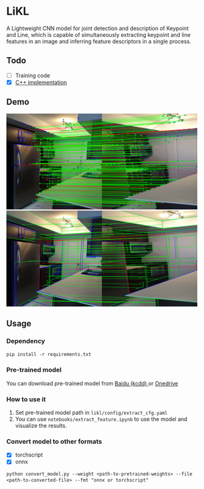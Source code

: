 # LiKL
A Lightweight CNN model for joint detection and description of Keypoint and Line, which is capable of simultaneously extracting keypoint and line features in an image and inferring feature descriptors in a single process.

## Todo
- [ ] Training code
- [x] [C++ implementation](https://github.com/hjshxb/LiKL-cpp)

## Demo
<img src="asset/points_match.png" width=500>
<img src="asset/line_match.png" width=500>


## Usage
### Dependency
```shell
pip install -r requirements.txt
```

### Pre-trained model
You can download pre-trained model from [Baidu (kcdd) ](https://pan.baidu.com/s/13gWgh-rO9x1Jy-AvwN3Alg) or [Onedrive](https://1drv.ms/u/s!Ah0c5cK_vtly10EJ104KVA0t_nBh)

### How to use it
1. Set pre-trained model path in `likl/config/extract_cfg.yaml`
2. You can use `notebooks/extract_feature.ipynb` to use the model and visualize the results.

### Convert model to other formats
- [x] torchscript
- [x] onnx
```shell
python convert_model.py --weight <path-to-pretrained-weights> --file <path-to-converted-file> --fmt "onnx or torchscript"
```
